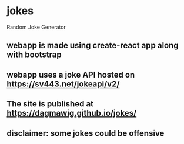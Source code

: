 # jokes
Random Joke Generator

## webapp is made using create-react app along with bootstrap

## webapp uses a joke API hosted on https://sv443.net/jokeapi/v2/

## The site is published at https://dagmawig.github.io/jokes/

## disclaimer: some jokes could be offensive
